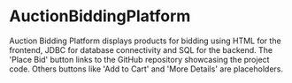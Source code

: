 # AuctionBiddingPlatform
Auction Bidding Platform displays products for bidding using HTML for the frontend, JDBC for database connectivity and SQL for the backend. The 'Place Bid' button links to the GitHub repository showcasing the project code. Others buttons like 'Add to Cart' and 'More Details' are placeholders. 
